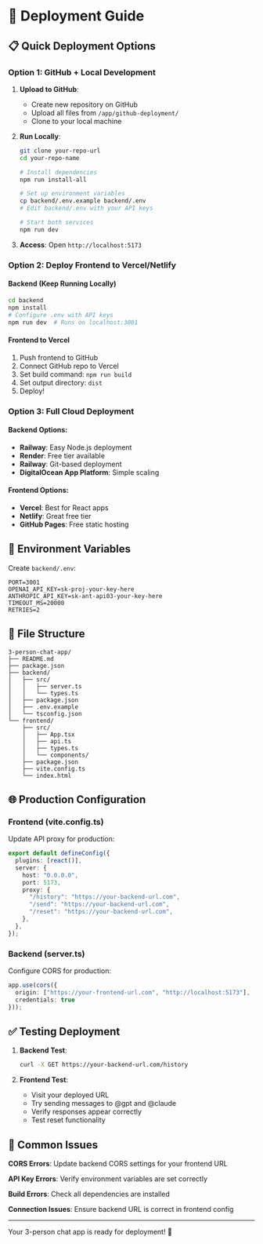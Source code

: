 # 🚀 Deployment Guide

## 📋 Quick Deployment Options

### **Option 1: GitHub + Local Development**
1. **Upload to GitHub**:
   - Create new repository on GitHub
   - Upload all files from `/app/github-deployment/`
   - Clone to your local machine

2. **Run Locally**:
   ```bash
   git clone your-repo-url
   cd your-repo-name
   
   # Install dependencies
   npm run install-all
   
   # Set up environment variables
   cp backend/.env.example backend/.env
   # Edit backend/.env with your API keys
   
   # Start both services
   npm run dev
   ```

3. **Access**: Open `http://localhost:5173`

### **Option 2: Deploy Frontend to Vercel/Netlify**

#### **Backend (Keep Running Locally)**
```bash
cd backend
npm install
# Configure .env with API keys
npm run dev  # Runs on localhost:3001
```

#### **Frontend to Vercel**
1. Push frontend to GitHub
2. Connect GitHub repo to Vercel
3. Set build command: `npm run build`
4. Set output directory: `dist`
5. Deploy!

### **Option 3: Full Cloud Deployment**

#### **Backend Options**:
- **Railway**: Easy Node.js deployment
- **Render**: Free tier available  
- **Railway**: Git-based deployment
- **DigitalOcean App Platform**: Simple scaling

#### **Frontend Options**:
- **Vercel**: Best for React apps
- **Netlify**: Great free tier
- **GitHub Pages**: Free static hosting

## 🔧 Environment Variables

Create `backend/.env`:
```env
PORT=3001
OPENAI_API_KEY=sk-proj-your-key-here
ANTHROPIC_API_KEY=sk-ant-api03-your-key-here
TIMEOUT_MS=20000
RETRIES=2
```

## 📁 File Structure
```
3-person-chat-app/
├── README.md
├── package.json
├── backend/
│   ├── src/
│   │   ├── server.ts
│   │   └── types.ts
│   ├── package.json
│   ├── .env.example
│   └── tsconfig.json
└── frontend/
    ├── src/
    │   ├── App.tsx
    │   ├── api.ts
    │   ├── types.ts
    │   └── components/
    ├── package.json
    ├── vite.config.ts
    └── index.html
```

## 🌐 Production Configuration

### **Frontend (vite.config.ts)**
Update API proxy for production:
```typescript
export default defineConfig({
  plugins: [react()],
  server: {
    host: "0.0.0.0",
    port: 5173,
    proxy: {
      "/history": "https://your-backend-url.com",
      "/send": "https://your-backend-url.com", 
      "/reset": "https://your-backend-url.com",
    },
  },
});
```

### **Backend (server.ts)**
Configure CORS for production:
```typescript
app.use(cors({
  origin: ["https://your-frontend-url.com", "http://localhost:5173"],
  credentials: true
}));
```

## ✅ Testing Deployment

1. **Backend Test**:
   ```bash
   curl -X GET https://your-backend-url.com/history
   ```

2. **Frontend Test**:
   - Visit your deployed URL
   - Try sending messages to @gpt and @claude
   - Verify responses appear correctly
   - Test reset functionality

## 🎯 Common Issues

**CORS Errors**: Update backend CORS settings for your frontend URL

**API Key Errors**: Verify environment variables are set correctly

**Build Errors**: Check all dependencies are installed

**Connection Issues**: Ensure backend URL is correct in frontend config

---

Your 3-person chat app is ready for deployment! 🎉